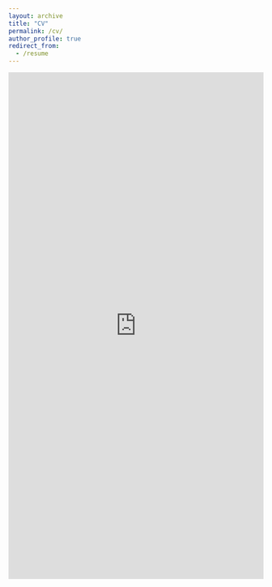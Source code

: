 ```yaml
---
layout: archive
title: "CV"
permalink: /cv/
author_profile: true
redirect_from:
  - /resume
---
```


<embed src="https://alcatrazxlr8.github.io/files/Saransh_Resume.pdf" type="application/pdf" width="100%" height="1000" />